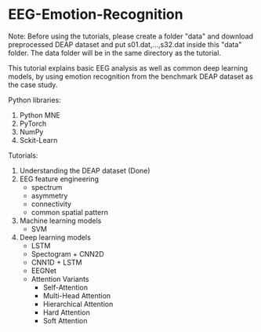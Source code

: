 # EEG-Emotion-Recognition

Note: Before using the tutorials, please create a folder "data" and download preprocessed DEAP dataset and put s01.dat,...,s32.dat inside this "data" folder.  The data folder will be in the same directory as the tutorial.

This tutorial explains basic EEG analysis as well as common deep learning models, by using emotion recognition from the benchmark DEAP dataset as the case study.

Python libraries:
1. Python MNE
2. PyTorch
3. NumPy
4. Sckit-Learn

Tutorials:
1. Understanding the DEAP dataset (Done)
2. EEG feature engineering
   - spectrum
   - asymmetry
   - connectivity
   - common spatial pattern
4. Machine learning models
   - SVM
5. Deep learning models
   - LSTM
   - Spectogram + CNN2D
   - CNN1D + LSTM
   - EEGNet
   - Attention Variants
     - Self-Attention
     - Multi-Head Attention
     - Hierarchical Attention
     - Hard Attention
     - Soft Attention
   
